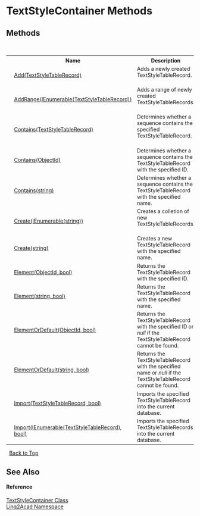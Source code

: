 # TextStyleContainer Methods
 

## Methods
&nbsp;<table><tr><th></th><th>Name</th><th>Description</th></tr><tr><td>![Public method](media/pubmethod.gif "Public method")</td><td><a href="M_Linq2Acad_TextStyleContainer_Add.md">Add(TextStyleTableRecord)</a></td><td>
Adds a newly created TextStyleTableRecord.
&nbsp;</tr><tr><td>![Public method](media/pubmethod.gif "Public method")</td><td><a href="M_Linq2Acad_TextStyleContainer_AddRange.md">AddRange(IEnumerable(TextStyleTableRecord))</a></td><td>
Adds a range of newly created TextStyleTableRecords.
&nbsp;</tr><tr><td>![Public method](media/pubmethod.gif "Public method")</td><td><a href="M_Linq2Acad_TextStyleContainer_Contains_1.md">Contains(TextStyleTableRecord)</a></td><td>
Determines whether a sequence contains the specified TextStyleTableRecord.
&nbsp;</tr><tr><td>![Public method](media/pubmethod.gif "Public method")</td><td><a href="M_Linq2Acad_TextStyleContainer_Contains.md">Contains(ObjectId)</a></td><td>
Determines whether a sequence contains the TextStyleTableRecord with the specified ID.
&nbsp;</tr><tr><td>![Public method](media/pubmethod.gif "Public method")</td><td><a href="M_Linq2Acad_TextStyleContainer_Contains_2.md">Contains(string)</a></td><td>
Determines whether a sequence contains the TextStyleTableRecord with the specified name.
&nbsp;</tr><tr><td>![Public method](media/pubmethod.gif "Public method")</td><td><a href="M_Linq2Acad_TextStyleContainer_Create.md">Create(IEnumerable(string))</a></td><td>
Creates a colletion of new TextStyleTableRecords.
&nbsp;</tr><tr><td>![Public method](media/pubmethod.gif "Public method")</td><td><a href="M_Linq2Acad_TextStyleContainer_Create_1.md">Create(string)</a></td><td>
Creates a new TextStyleTableRecord with the specified name.
&nbsp;</tr><tr><td>![Public method](media/pubmethod.gif "Public method")</td><td><a href="M_Linq2Acad_TextStyleContainer_Element.md">Element(ObjectId, bool)</a></td><td>
Returns the TextStyleTableRecord with the specified ID.
&nbsp;</tr><tr><td>![Public method](media/pubmethod.gif "Public method")</td><td><a href="M_Linq2Acad_TextStyleContainer_Element_1.md">Element(string, bool)</a></td><td>
Returns the TextStyleTableRecord with the specified name.
&nbsp;</tr><tr><td>![Public method](media/pubmethod.gif "Public method")</td><td><a href="M_Linq2Acad_TextStyleContainer_ElementOrDefault.md">ElementOrDefault(ObjectId, bool)</a></td><td>
Returns the TextStyleTableRecord with the specified ID or <i>null</i> if the TextStyleTableRecord cannot be found.
&nbsp;</tr><tr><td>![Public method](media/pubmethod.gif "Public method")</td><td><a href="M_Linq2Acad_TextStyleContainer_ElementOrDefault_1.md">ElementOrDefault(string, bool)</a></td><td>
Returns the TextStyleTableRecord with the specified name or <i>null</i> if the TextStyleTableRecord cannot be found.
&nbsp;</tr><tr><td>![Public method](media/pubmethod.gif "Public method")</td><td><a href="M_Linq2Acad_TextStyleContainer_Import_1.md">Import(TextStyleTableRecord, bool)</a></td><td>
Imports the specified TextStyleTableRecord into the current database.
&nbsp;</tr><tr><td>![Public method](media/pubmethod.gif "Public method")</td><td><a href="M_Linq2Acad_TextStyleContainer_Import.md">Import(IEnumerable(TextStyleTableRecord), bool)</a></td><td>
Imports the specified TextStyleTableRecords into the current database.
&nbsp;</tr></table>&nbsp;
<a href="#textstylecontainer-methods">Back to Top</a>

## See Also


#### Reference
<a href="T_Linq2Acad_TextStyleContainer.md">TextStyleContainer Class</a><br /><a href="N_Linq2Acad.md">Linq2Acad Namespace</a><br />
